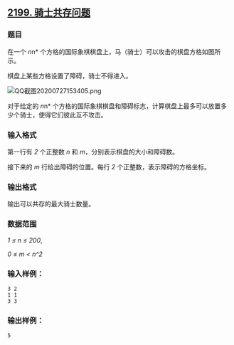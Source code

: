 ## [2199. 骑士共存问题](https://www.acwing.com/problem/content/2200/)

### 题目

在一个 *n*n* 个方格的国际象棋棋盘上，马（骑士）可以攻击的棋盘方格如图所示。

棋盘上某些方格设置了障碍，骑士不得进入。

 ![QQ截图20200727153405.png](https://cdn.acwing.com/media/article/image/2020/07/27/19_8ffc847bcf-QQ截图20200727153405.png)

对于给定的 *n*n* 个方格的国际象棋棋盘和障碍标志，计算棋盘上最多可以放置多少个骑士，使得它们彼此互不攻击。

### 输入格式

第一行有 *2* 个正整数 *n* 和 *m*，分别表示棋盘的大小和障碍数。

接下来的 *m* 行给出障碍的位置。每行 *2* 个正整数，表示障碍的方格坐标。

### 输出格式

输出可以共存的最大骑士数量。

### 数据范围

*1 ≤ n ≤ 200*,

*0 ≤ m < n^2*

### 输入样例：

```
3 2
1 1
3 3
```

### 输出样例：

```
5
```
